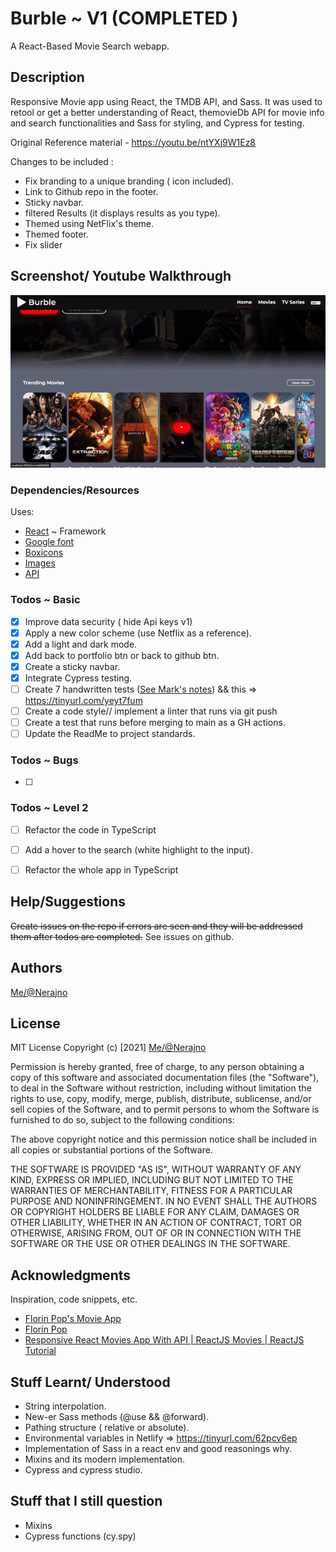 # Burble ~ V1 (COMPLETED )
A React-Based Movie Search webapp.


## Description
Responsive Movie app using React, the TMDB API, and Sass. It was used to
retool or get a better understanding of React, themovieDb API for movie info and search
functionalities and Sass for styling, and Cypress for testing.

Original Reference material - https://youtu.be/ntYXj9W1Ez8

Changes to be included :
- Fix branding to a unique branding ( icon included).
- Link to Github repo in the footer.
- Sticky navbar.
- filtered Results (it displays results as you type).
- Themed using NetFlix's theme.
- Themed footer.
- Fix slider

## Screenshot/ Youtube Walkthrough
![](https://github.com/Nerajno/Burble-V1/blob/DevBranch/src/assets/walkthrough-vids/ezgif.com-video-to-gif.gif)


### Dependencies/Resources
Uses:
- [React](https://reactjs.org/) ~ Framework
- [Google font](https://fonts.google.com/)
- [Boxicons](https://boxicons.com/)
- [Images](https://unsplash.com/)
- [API](https://www.themoviedb.org/)


### Todos ~ Basic

- [x] Improve data security ( hide Api keys v1)
- [x] Apply a new color scheme (use Netflix as a reference).
- [x] Add a light and dark mode.
- [x] Add back to portfolio btn or back to github btn.
- [x] Create a sticky navbar.
- [x] Integrate Cypress testing.
- [ ] Create 7  handwritten tests ([See Mark's notes](https://docs.google.com/document/d/1RLlRwHr90q-HfWjUWsA4Y5yxi5X8cYqiJZ8sYVy3yZE/edit?usp=sharing)) && this => https://tinyurl.com/yeyt7fum
- [ ] Create a code style// implement a linter that runs via git push
- [ ] Create a test that runs before merging to main as a GH actions.
- [ ] Update the ReadMe to project standards.

### Todos ~ Bugs
- [ ]



### Todos ~ Level 2
- [ ] Refactor the code in TypeScript
- [ ] Add a hover to the search (white highlight to the input).
- [ ] Refactor the whole app in TypeScript


## Help/Suggestions
~~Create issues on the repo if errors are seen and they will be addressed them after todos are completed.~~ See issues on github. 

## Authors
[Me/@Nerajno](https://twitter.com/nerajno)

## License
MIT License
Copyright (c) [2021] [Me/@Nerajno](https://twitter.com/nerajno)

Permission is hereby granted, free of charge, to any person obtaining a copy
of this software and associated documentation files (the "Software"), to deal
in the Software without restriction, including without limitation the rights
to use, copy, modify, merge, publish, distribute, sublicense, and/or sell
copies of the Software, and to permit persons to whom the Software is
furnished to do so, subject to the following conditions:

The above copyright notice and this permission notice shall be included in all
copies or substantial portions of the Software.

THE SOFTWARE IS PROVIDED "AS IS", WITHOUT WARRANTY OF ANY KIND, EXPRESS OR
IMPLIED, INCLUDING BUT NOT LIMITED TO THE WARRANTIES OF MERCHANTABILITY,
FITNESS FOR A PARTICULAR PURPOSE AND NONINFRINGEMENT. IN NO EVENT SHALL THE
AUTHORS OR COPYRIGHT HOLDERS BE LIABLE FOR ANY CLAIM, DAMAGES OR OTHER
LIABILITY, WHETHER IN AN ACTION OF CONTRACT, TORT OR OTHERWISE, ARISING FROM,
OUT OF OR IN CONNECTION WITH THE SOFTWARE OR THE USE OR OTHER DEALINGS IN THE
SOFTWARE.

## Acknowledgments
Inspiration, code snippets, etc.
* [Florin Pop's Movie App](https://youtu.be/sZ0bZGfg_m4)
* [Florin Pop](https://twitter.com/florinpop1705)
* [Responsive React Movies App With API | ReactJS Movies | ReactJS Tutorial](https://youtu.be/ntYXj9W1Ez8)

## Stuff Learnt/ Understood
- String interpolation.
- New-er Sass methods (@use && @forward).
- Pathing structure ( relative or absolute).
- Environmental variables in Netlify => https://tinyurl.com/62pcv6ep
- Implementation of Sass in a react env and good reasonings why.
- Mixins and its modern implementation.
- Cypress and cypress studio.

## Stuff that I still question
- Mixins
- Cypress functions (cy.spy)

